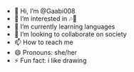 - 👋 Hi, I’m @Gaabi008
- 👀 I’m interested in 🎶🎹
- 🌱 I’m currently learning languages 
- 💞️ I’m looking to collaborate on society 
- 📫 How to reach me 
- 😄 Pronouns: she/her
- ⚡ Fun fact: i like drawing 

<!---
Gaabi008/Gaabi008 is a ✨ special ✨ repository because its `README.md` (this file) appears on your GitHub profile.
You can click the Preview link to take a look at your changes.
--->

